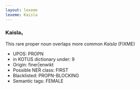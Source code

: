 ```yaml
---
layout: lexeme
lexeme: Kaisla
---
```


###  Kaisla₁

This rare proper noun overlaps more common *Kaisla* (FIXME)
* UPOS:  PROPN
* in KOTUS dictionary under:  9
* Origin:  finer|enwikt
* Possible NER class:  FIRST
* Blacklisted:  PROPN-BLOCKING
* Semantic tags:  FEMALE


